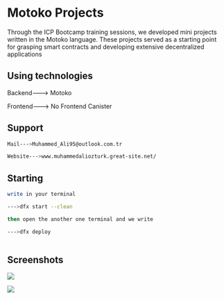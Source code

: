 
# Motoko Projects

Through the ICP Bootcamp training sessions, we developed mini projects written in the Motoko language. These projects served as a starting point for grasping smart contracts and developing extensive decentralized applications




## Using technologies

Backend---> Motoko

Frontend---> No Frontend Canister

  
## Support



  ```bash
  Mail--->Muhammed_Ali95@outlook.com.tr

  Website--->www.muhammedaliozturk.great-site.net/
  
 ```
## Starting



```bash
write in your terminal

--->dfx start --clean 

then open the another one terminal and we write

--->dfx deploy
  
```

  
## Screenshots

![](https://hizliresim.com/e3bgm65)

![](https://hizliresim.com/prwd7me)

  
